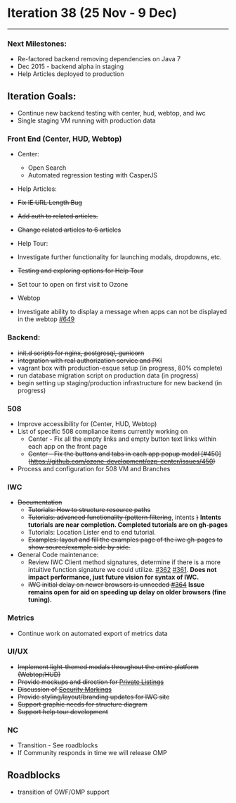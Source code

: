 # Iteration 38 (25 Nov - 9 Dec)

*** 
### Next Milestones:
* Re-factored backend removing dependencies on Java 7
* Dec 2015 - backend alpha in staging  
* Help Articles deployed to production

## Iteration Goals:
* Continue new backend testing with center, hud, webtop, and iwc
* Single staging VM running with production data

### Front End (Center, HUD, Webtop)

* Center:
  * Open Search
  * Automated regression testing with CasperJS

* Help Articles:
 * ~~Fix IE URL Length Bug~~
 * ~~Add auth to related articles.~~
 * ~~Change related articles to 6 articles~~ 

* Help Tour:
 * Investigate further functionality for launching modals, dropdowns, etc. 
 * ~~Testing and exploring options for Help Tour~~
 * Set tour to open on first visit to Ozone

* Webtop
 * Investigate ability to display a message when apps can not be displayed in the webtop  [#649](https://github.com/ozone-development/ozp-webtop/issues/649)

### Backend:
* ~~init.d scripts for nginx, postgresql, gunicorn~~
* ~~integration with real authorization service and PKI~~
* vagrant box with production-esque setup (in progress, 80% complete)
* run database migration script on production data (in progress)
* begin setting up staging/production infrastructure for new backend (in progress)

### 508 
* Improve accessibility for (Center, HUD, Webtop)
* List of specific 508 compliance items currently working on
   * Center - Fix all the empty links and empty button text links within each app on the front page
   * ~~Center - Fix the buttons and tabs in each app popup modal [#450] (https://github.com/ozone-development/ozp-center/issues/450)~~
* Process and configuration for 508 VM and Branches 

### IWC
* ~~Documentation~~
    * ~~Tutorials: How to structure resource paths~~
    * ~~Tutorials: advanced functionality (pattern filtering~~, intents ~~)~~ **Intents tutorials are near completion. Completed tutorials are on gh-pages**
    * Tutorials: Location Lister end to end tutorial.
    * ~~Examples: layout and fill the examples page of the iwc gh-pages to show source/example side by side.~~
* General Code maintenance:
    * Review IWC Client method signatures, determine if there is a more intuitive function signature we could utilize. [#362](https://github.com/ozone-development/ozp-iwc/issues/362) [#361](https://github.com/ozone-development/ozp-iwc/issues/361). **Does not impact performance, just future vision for syntax of IWC.**
    * ~~IWC initial delay on newer browsers is unneeded [#364](https://github.com/ozone-development/ozp-iwc/issues/364)~~ **Issue remains open for aid on speeding up delay on older browsers (fine tuning).**

### Metrics
* Continue work on automated export of metrics data

### UI/UX
* ~~Implement light-themed modals throughout the entire platform (Webtop/HUD)~~
* ~~Provide mockups and direction for [Private Listings](https://github.com/ozone-development/ozp-center/issues/447)~~
* ~~Discussion of [Security Markings](https://github.com/ozone-development/ozp-center/issues/448)~~
* ~~Provide styling/layout/branding updates for IWC site~~
* ~~Support graphic needs for structure diagram~~
* ~~Support help tour development~~

### NC
* Transition - See roadblocks
* If Community responds in time we will release OMP
  
## Roadblocks
* transition of OWF/OMP support 